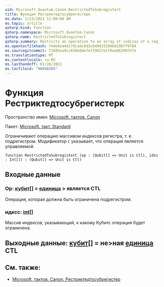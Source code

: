 ```yaml
---
uid: Microsoft.Quantum.Canon.RestrictedToSubregisterC
title: Функция Рестриктедтосубрегистерк
ms.date: 1/23/2021 12:00:00 AM
ms.topic: article
qsharp.kind: function
qsharp.namespace: Microsoft.Quantum.Canon
qsharp.name: RestrictedToSubregisterC
qsharp.summary: Restricts an operation to an array of indices of a register, i.e., a subregister. The modifier `C` indicates that the operation is controllable.
ms.openlocfilehash: f44e9ea4d17dcadc6d3c64941529db819b7f9784
ms.sourcegitcommit: 71605ea9cc630e84e7ef29027e1f0ea06299747e
ms.translationtype: MT
ms.contentlocale: ru-RU
ms.lasthandoff: 01/26/2021
ms.locfileid: "98840205"
---
```

# <a name="restrictedtosubregisterc-function"></a>Функция Рестриктедтосубрегистерк

Пространство имен: [Microsoft. тактов. Canon](xref:Microsoft.Quantum.Canon)

Пакет: [Microsoft. такт. Standard](https://nuget.org/packages/Microsoft.Quantum.Standard)


Ограничивают операцию массивом индексов регистра, т. е. подрегистром.
Модификатор `C` указывает, что операция является управляемой.

```qsharp
function RestrictedToSubregisterC (op : (Qubit[] => Unit is Ctl), idxs : Int[]) : (Qubit[] => Unit is Ctl)
```


## <a name="input"></a>Входные данные

### <a name="op--qubit--unit--is-ctl"></a>Op: [кубит](xref:microsoft.quantum.lang-ref.qubit)[] = [единица](xref:microsoft.quantum.lang-ref.unit) > является CTL

Операция, которая должна быть ограничена подрегистром.


### <a name="idxs--int"></a>идксс: [int](xref:microsoft.quantum.lang-ref.int)[]

Массив индексов, указывающий, к какому Кубитс операция будет ограничена.



## <a name="output--qubit--unit--is-ctl"></a>Выходные данные: [кубит](xref:microsoft.quantum.lang-ref.qubit)[] = не>ная [единица](xref:microsoft.quantum.lang-ref.unit)  CTL



## <a name="see-also"></a>См. также:

- [Microsoft. тактов. Canon. Рестриктедтосубрегистер](xref:Microsoft.Quantum.Canon.RestrictedToSubregister)